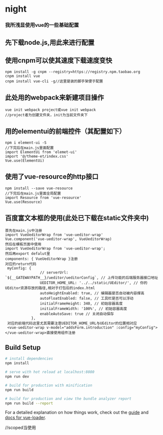 # night

### 我所浅显使用vue的一些基础配置

## 先下载node.js,用此来进行配置
## 使用cnpm可以使其速度下载速度变快
```
npm install -g cnpm --registry=https://registry.npm.taobao.org
cnpm install vue
cnpm install vue-cli -g//这里是装的脚手架便于配置
```
## 此处用的webpack来新建项目操作
```
vue init webpack project或vue init webpack 
//project者为创建文件夹，init为当前文件夹下
```

## 用的elementui的前端控件（其配置如下）
```
npm i element-ui -S
//下完后在main.js里面配置
import ElementUi from 'elemet-ui'
import '@/theme-et/index.css'
Vue.use(ElementUi)
```
## 使用了vue-resource的http接口
```
npm install --save vue-resource
//下完后在main.js里面全局配置
import Resource from 'vue-resource'
Vue.use(Resource)
```

## 百度富文本框的使用(此处已下载在static文件夹中)
```
首先在main.js中注册
import VueUeditorWrap from 'vue-ueditor-wrap'
Vue.component('vue-ueditor-wrap', VueUeditorWrap)
然后在模板页面中使用
import VueUeditorWrap from 'vue-ueditor-wrap';
然后再export defalut里
components: { VueUeditorWrap }注册
对应的return代码
 myConfig: {
                // serverUrl: `${__GATEWAYPATH__}/ueditor/ueditorConfig`, // 上传功能的后端服务器接口地址
                UEDITOR_HOME_URL: '../../static/UEditor/', // 你的UEditor资源存放的路径,相对于打包后的index.html
                autoHeightEnabled: true, // 编辑器是否自动被内容撑高
                autoFloatEnabled: false, // 工具栏是否可以浮动
                initialFrameHeight: 340, // 初始容器高度
                initialFrameWidth: '100%', // 初始容器高度
                enableAutoSave: true // 关闭自动保存
            },
 对应的前端代码这里尤其需要注意UEDITOR_HOME_URL与UEditor的位置相对应
 <vue-ueditor-wrap v-model="addsForm.introduction" :config="myConfig"></vue-ueditor-wrap>直接使用组件注册

```
## Build Setup

``` bash
# install dependencies
npm install

# serve with hot reload at localhost:8080
npm run dev

# build for production with minification
npm run build

# build for production and view the bundle analyzer report
npm run build --report
```

For a detailed explanation on how things work, check out the [guide](http://vuejs-templates.github.io/webpack/) and [docs for vue-loader](http://vuejs.github.io/vue-loader).


//scoped当使用<style scoped>时代表此处的样式只对应此处的效果，去别处依然无用
//
